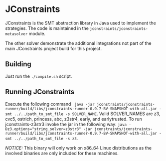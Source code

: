 # JConstraints
JConstraints is the SMT abstraction library in Java used to implement the strategies.
The code is maintained in the `jconstraints/jconstraints-metasolver` module.

The other solver demonstrate the additional integrations not part of the main JConstraints project build for this project.

## Building

Just run the `./compile.sh` script.

## Running JConstraints

Execute the following command ` java -jar jconstraints/jconstraints-runner/build/libs/jconstraints-runner-0.9.7-BV-SNAPSHOT-with-all.jar -smt ../../path_to_smt_file -s SOLVER_NAME`. Valid SOLVER_NAMES are z3, cvc5, ostrich, princess, abc, z3str4, early, and earlytrusted. To run jconstraints-z3str3 invoke the jar in the following way:
`java -Dz3.options="string_solver=z3str3" -jar jconstraints/jconstraints-runner/build/libs/jconstraints-runner-0.9.7-BV-SNAPSHOT-with-all.jar -smt ../../path_to_smt_file -s z3`.

*NOTICE:* This binary will only work on x86_64 Linux distributions as the involved binaries are only included for these machines.

